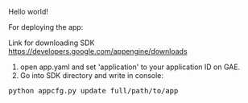 Hello world!

For deploying the app:

Link for downloading SDK https://developers.google.com/appengine/downloads

1. open app.yaml and set 'application' to your application ID on GAE.
2. Go into SDK directory and write in console:

<pre>python appcfg.py update full/path/to/app</pre>